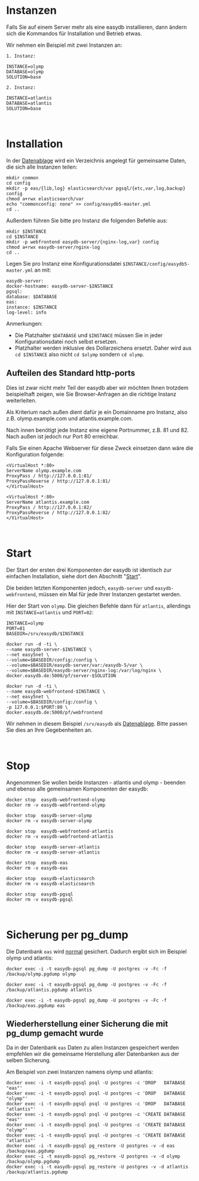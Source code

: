 # Instanzen

Falls Sie auf einem Server mehr als eine easydb installieren, dann ändern sich die Kommandos für Installation und Betrieb etwas.

Wir nehmen ein Beispiel mit zwei Instanzen an:

~~~~
1. Instanz:

INSTANCE=olymp
DATABASE=olymp
SOLUTION=base

2. Instanz:

INSTANCE=atlantis
DATABASE=atlantis
SOLUTION=base
~~~~

&nbsp;

# Installation

In der [Datenablage](/sysadmin/installation/installation.md#datenablage-bestimmen) wird ein Verzeichnis angelegt für gemeinsame Daten, die sich alle Instanzen teilen:

~~~~
mkdir common
cd config
mkdir -p eas/{lib,log} elasticsearch/var pgsql/{etc,var,log,backup} config
chmod a+rwx elasticsearch/var
echo "commonconfig: none" >> config/easydb5-master.yml
cd ..
~~~~

Außerdem führen Sie bitte pro Instanz die folgenden Befehle aus:

~~~~
mkdir $INSTANCE
cd $INSTANCE
mkdir -p webfrontend easydb-server/{nginx-log,var} config
chmod a+rwx easydb-server/nginx-log
cd ..
~~~~

Legen Sie pro Instanz eine Konfigurationsdatei `$INSTANCE/config/easydb5-master.yml` an mit:

~~~~
easydb-server:
docker-hostname: easydb-server-$INSTANCE
pgsql:
database: $DATABASE
eas:
instance: $INSTANCE
log-level: info
~~~~

Anmerkungen:

- Die Platzhalter `$DATABASE` und `$INSTANCE` müssen Sie in jeder Konfigurationsdatei noch selbst ersetzen.
- Platzhalter werden inklusive des Dollarzeichens ersetzt. Daher wird aus `cd $INSTANCE` also nicht `cd $olymp` sondern `cd olymp`.


## Aufteilen des Standard http-ports

Dies ist zwar nicht mehr Teil der easydb aber wir möchten Ihnen trotzdem beispielhaft zeigen, wie Sie Browser-Anfragen an die richtige Instanz weiterleiten.

Als Kriterium nach außen dient dafür je ein Domainname pro Instanz, also z.B. olymp.example.com und atlantis.example.com.

Nach innen benötigt jede Instanz eine eigene Portnummer, z.B. 81 und 82. Nach außen ist jedoch nur Port 80 erreichbar.

Falls Sie einen Apache Webserver für diese Zweck einsetzen dann wäre die Konfiguration folgende:

~~~~
<VirtualHost *:80>
ServerName olymp.example.com
ProxyPass / http://127.0.0.1:81/
ProxyPassReverse / http://127.0.0.1:81/
</VirtualHost>

<VirtualHost *:80>
ServerName atlantis.example.com
ProxyPass / http://127.0.0.1:82/
ProxyPassReverse / http://127.0.0.1:82/
</VirtualHost>
~~~~

&nbsp;

# Start

Der Start der ersten drei Komponenten der easydb ist identisch zur einfachen Installation, siehe dort den Abschnitt  "[Start](/sysadmin/installation/installation.md#start)".

Die beiden letzten Komponenten jedoch, `easydb-server` und `easydb-webfrontend`, müssen ein Mal für jede Ihrer Instanzen gestartet werden.

Hier der Start von `olymp`. Die gleichen Befehle dann für `atlantis`, allerdings mit `INSTANCE=atlantis` und `PORT=82`:

~~~~
INSTANCE=olymp
PORT=81
BASEDIR=/srv/easydb/$INSTANCE

docker run -d -ti \
--name easydb-server-$INSTANCE \
--net easy5net \
--volume=$BASEDIR/config:/config \
--volume=$BASEDIR/easydb-server/var:/easydb-5/var \
--volume=$BASEDIR/easydb-server/nginx-log:/var/log/nginx \
docker.easydb.de:5000/pf/server-$SOLUTION

docker run -d -ti \
--name easydb-webfrontend-$INSTANCE \
--net easy5net \
--volume=$BASEDIR/config:/config \
-p 127.0.0.1:$PORT:80 \
docker.easydb.de:5000/pf/webfrontend
~~~~

Wir nehmen in diesem Beispiel `/srv/easydb` als [Datenablage](/sysadmin/installation/installation.md#datenablage-bestimmen). Bitte passen Sie dies an Ihre Gegebenheiten an.

&nbsp;

# Stop

Angenommen Sie wollen beide Instanzen - atlantis und olymp - beenden und ebenso alle gemeinsamen Komponenten der easydb:

~~~~
docker stop  easydb-webfrontend-olymp
docker rm -v easydb-webfrontend-olymp

docker stop  easydb-server-olymp
docker rm -v easydb-server-olymp

docker stop  easydb-webfrontend-atlantis
docker rm -v easydb-webfrontend-atlantis

docker stop  easydb-server-atlantis
docker rm -v easydb-server-atlantis

docker stop  easydb-eas
docker rm -v easydb-eas

docker stop  easydb-elasticsearch
docker rm -v easydb-elasticsearch

docker stop  easydb-pgsql
docker rm -v easydb-pgsql
~~~~

&nbsp;

# Sicherung per pg_dump

Die Datenbank `eas` wird [normal](../betrieb/betrieb.md#sicherung-per-pg_dump) gesichert. Dadurch ergibt sich im Beispiel olymp und atlantis:

~~~~
docker exec -i -t easydb-pgsql pg_dump -U postgres -v -Fc -f /backup/olymp.pgdump olymp

docker exec -i -t easydb-pgsql pg_dump -U postgres -v -Fc -f /backup/atlantis.pgdump atlantis

docker exec -i -t easydb-pgsql pg_dump -U postgres -v -Fc -f /backup/eas.pgdump eas
~~~~

## Wiederherstellung einer Sicherung die mit pg_dump gemacht wurde

Da in der Datenbank `eas` Daten zu allen Instanzen gespeichert werden empfehlen wir die gemeinsame Herstellung aller Datenbanken aus der selben Sicherung.

Am Beispiel von zwei Instanzen namens olymp und atlantis:

~~~~
docker exec -i -t easydb-pgsql psql -U postgres -c 'DROP   DATABASE "eas"'
docker exec -i -t easydb-pgsql psql -U postgres -c 'DROP   DATABASE "olymp"'
docker exec -i -t easydb-pgsql psql -U postgres -c 'DROP   DATABASE "atlantis"'
docker exec -i -t easydb-pgsql psql -U postgres -c 'CREATE DATABASE "eas"'
docker exec -i -t easydb-pgsql psql -U postgres -c 'CREATE DATABASE "olymp"'
docker exec -i -t easydb-pgsql psql -U postgres -c 'CREATE DATABASE "atlantis"'
docker exec -i -t easydb-pgsql pg_restore -U postgres -v -d eas      /backup/eas.pgdump
docker exec -i -t easydb-pgsql pg_restore -U postgres -v -d olymp    /backup/olymp.pgdump
docker exec -i -t easydb-pgsql pg_restore -U postgres -v -d atlantis /backup/atlantis.pgdump
~~~~
